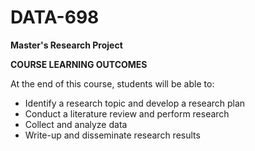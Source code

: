 # DATA-698

**Master's Research Project**

**COURSE LEARNING OUTCOMES** 

At the end of this course, students will be able to:

* Identify a research topic and develop a research plan
* Conduct a literature review and perform research 
* Collect and analyze data 
* Write-up and disseminate research results 
